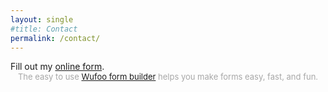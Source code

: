 ```yaml
---
layout: single
#title: Contact
permalink: /contact/
---
```

<div id="wufoo-m12dd7gu04k9lze">
Fill out my <a href="https://nagymusic.wufoo.com/forms/m12dd7gu04k9lze">online form</a>.
</div>
<div id="wuf-adv" style="font-family:inherit;font-size: small;color:#a7a7a7;text-align:center;display:block;">The easy to use <a href="http://www.wufoo.com/form-builder/">Wufoo form builder</a> helps you make forms easy, fast, and fun.</div>
<script type="text/javascript">var m12dd7gu04k9lze;(function(d, t) {
var s = d.createElement(t), options = {
'userName':'nagymusic',
'formHash':'m12dd7gu04k9lze',
'autoResize':true,
'height':'520',
'async':true,
'host':'wufoo.com',
'header':'show',
'ssl':true};
s.src = ('https:' == d.location.protocol ? 'https://' : 'http://') + 'www.wufoo.com/scripts/embed/form.js';
s.onload = s.onreadystatechange = function() {
var rs = this.readyState; if (rs) if (rs != 'complete') if (rs != 'loaded') return;
try { m12dd7gu04k9lze = new WufooForm();m12dd7gu04k9lze.initialize(options);m12dd7gu04k9lze.display(); } catch (e) {}};
var scr = d.getElementsByTagName(t)[0], par = scr.parentNode; par.insertBefore(s, scr);
})(document, 'script');</script>



                                              
